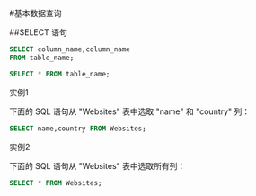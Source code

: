 #基本数据查询

##SELECT 语句

```sql
SELECT column_name,column_name
FROM table_name;
```

```sql
SELECT * FROM table_name;
```

实例1

下面的 SQL 语句从 "Websites" 表中选取 "name" 和 "country" 列：

```sql
SELECT name,country FROM Websites;
```

实例2

下面的 SQL 语句从 "Websites" 表中选取所有列：

```sql
SELECT * FROM Websites;
```
